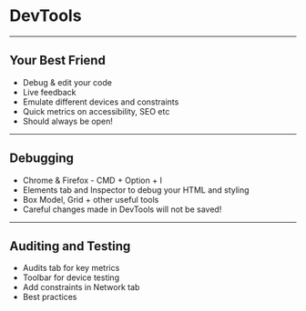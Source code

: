 # DevTools

---

## Your Best Friend

- Debug & edit your code
- Live feedback
- Emulate different devices and constraints
- Quick metrics on accessibility, SEO etc
- Should always be open!

---

## Debugging

- Chrome & Firefox - CMD + Option + I
- Elements tab and Inspector to debug your HTML and styling
- Box Model, Grid + other useful tools
- Careful changes made in DevTools will not be saved!

---

## Auditing and Testing

- Audits tab for key metrics
- Toolbar for device testing
- Add constraints in Network tab
- Best practices
